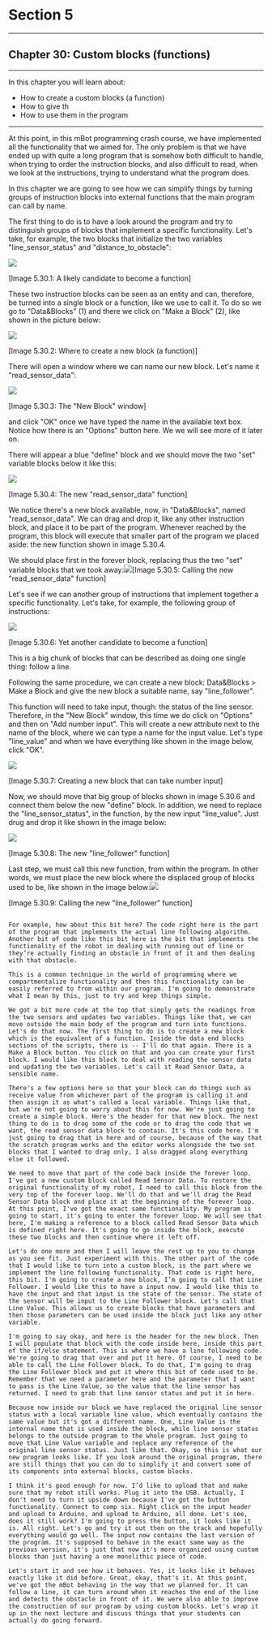 # Section 5

---

## Chapter 30: Custom blocks \(functions\)

---

In this chapter you will learn about:

* How to create a custom blocks \(a function\)
* How to give th
* How to use them in the program

---

At this point, in this mBot programming crash course, we have implemented all the functionality that we aimed for. The only problem is that we have ended up with quite a long program that is somehow both difficult to handle, when trying to order the instruction blocks, and also difficult to read, when we look at the instructions, trying to understand what the program does.

In this chapter we are going to see how we can simplify things by turning groups of instruction blocks into external functions that the main program can call by name.

The first thing to do is to have a look around the program and try to distinguish groups of blocks that implement a specific functionality. Let's take, for example, the two blocks that initialize the two variables "line\_sensor\_status" and "distance\_to\_obstacle":

![](/assets/Img.5.30.1.jpg)

\[Image 5.30.1: A likely candidate to become a function\]

These two instruction blocks can be seen as an entity and can, therefore, be turned into a single block or a function, like we use to call it. To do so we go to "Data&Blocks" \(1\) and there we click on "Make a Block" \(2\), like shown in the picture below:

![](/assets/Img.5.30.2.jpg)

\[Image 5.30.2: Where to create a new block \(a function\)\]

There will open a window where we can name our new block. Let's name it "read\_sensor\_data":

![](/assets/Img.5.30.3.jpg)

\[Image 5.30.3: The "New Block" window\]

and click "OK" once we have typed the name in the available text box. Notice how there is an "Options" button here. We we will see more of it later on.

There will appear a blue "define" block and we should move the two "set" variable blocks below it like this:

![](/assets/Img.5.30.4.jpg)

\[Image 5.30.4: The new "read\_sensor\_data" function\]

We notice there's a new block available, now, in "Data&Blocks", named "read\_sensor\_data". We can drag and drop it, like any other instruction block, and place it to be part of the program. Whenever reached by the program, this block will execute that smaller part of the program we placed aside: the new function shown in image 5.30.4.

We should place first in the forever block, replacing thus the two "set" variable blocks that we took away:![](/assets/Img.5.30.5.jpg)\[Image 5.30.5: Calling the new "read\_sensor\_data" function\]

Let's see if we can another group of instructions that implement together a specific functionality. Let's take, for example, the following group of instructions:

![](/assets/Img.5.30.6.jpg)

\[Image 5.30.6: Yet another candidate to become a function\]

This is a big chunk of blocks that can be described as doing one single thing: follow a line.

Following the same procedure, we can create a new block: Data&Blocks &gt; Make a Block and give the new block a suitable name, say "line\_follower".

This function will need to take input, though: the status of the line sensor. Therefore, in the "New Block" window, this time we do click on "Options" and then on "Add number input". This will create a new attribute next to the name of the block, where we can type a name for the input value. Let's type "line\_value" and when we have everything like shown in the image below, click "OK".

![](/assets/Img.5.30.7.jpg)

\[Image 5.30.7: Creating a new block that can take number input\]

Now, we should move that big group of blocks shown in image 5.30.6 and connect them below the new "define" block. In addition, we need to replace the "line\_sensor\_status", in the function, by the new input "line\_value". Just drug and drop it like shown in the image below:

![](/assets/Img.5.30.8.jpg)

\[Image 5.30.8: The new "line\_follower" function\]

Last step, we must call this new function, from within the program. In other words, we must place the new block where the displaced group of blocks used to be, like shown in the image below:![](/assets/Img.5.30.9.jpg) 

\[Image 5.30.9: Calling the new "line\_follower" function\]

~~~~~~

For example, how about this bit here? The code right here is the part of the program that implements the actual line following algorithm. Another bit of code like this bit here is the bit that implements the functionality of the robot in dealing with running out of line or they’re actually finding an obstacle in front of it and then dealing with that obstacle.

This is a common technique in the world of programming where we compartmentalize functionality and then this functionality can be easily referred to from within our program. I'm going to demonstrate what I mean by this, just to try and keep things simple.

We got a bit more code at the top that simply gets the readings from the two sensors and updates two variables. Things like that, we can move outside the main body of the program and turn into functions. Let's do that now. The first thing to do is to create a new block which is the equivalent of a function. Inside the data end blocks sections of the scripts, there is -- I'll do that again. There is a Make a Block button. You click on that and you can create your first block. I would like this block to deal with reading the sensor data and updating the two variables. Let's call it Read Sensor Data, a sensible name.

There's a few options here so that your block can do things such as receive value from whichever part of the program is calling it and then assign it as what's called a local variable. Things like that, but we're not going to worry about this for now. We're just going to create a simple block. Here's the header for that new block. The next thing to do is to drag some of the code or to drag the code that we want, the read sensor data block to contain. It's this code here. I'm just going to drag that in here and of course, because of the way that the scratch program works and the editor works alongside the two set blocks that I wanted to drag only, I also dragged along everything else it followed.

We need to move that part of the code back inside the forever loop. I've got a new custom block called Read Sensor Data. To restore the original functionality of my robot, I need to call this block from the very top of the forever loop. We'll do that and we'll drag the Read Sensor Data block and place it at the beginning of the forever loop. At this point, I've got the exact same functionality. My program is going to start, it's going to enter the forever loop. We will see that here, I'm making a reference to a block called Read Sensor Data which is defined right here. It's going to go inside the block, execute these two blocks and then continue where it left off.

Let's do one more and then I will leave the rest up to you to change as you see fit. Just experiment with this. The other part of the code that I would like to turn into a custom block, is the part where we implement the line following functionality. That code is right here, this bit. I'm going to create a new block, I’m going to call that Line Follower. I would like this to have a input now. I would like this to have the input and that input is the state of the sensor. The state of the sensor will be input to the Line Follower block. Let's call that Line Value. This allows us to create blocks that have parameters and then those parameters can be used inside the block just like any other variable.

I'm going to say okay, and here is the header for the new block. Then I will populate that block with the code inside here, inside this part of the if/else statement. This is where we have a line following code. We're going to drag that over and put it here. Of course, I need to be able to call the Line Follower block. To do that, I'm going to drag the Line Follower block and put it where this bit of code used to be. Remember that we need a parameter here and the parameter that I want to pass is the Line Value, so the value that the line sensor has returned. I need to grab that line sensor status and put it in here.

Because now inside our block we have replaced the original line sensor status with a local variable line value, which eventually contains the same value but it's got a different name. One, Line Value is the internal name that is used inside the block, while line sensor status belongs to the outside program to the whole program. Just going to move that Line Value variable and replace any reference of the original line sensor status. Just like that. Okay, so this is what our new program looks like. If you look around the original program, there are still things that you can do to simplify it and convert some of its components into external blocks, custom blocks.

I think it's good enough for now. I’d like to upload that and make sure that my robot still works. Plug it into the USB. Actually, I don't need to turn it upside down because I've got the button functionality. Connect to comp six. Right click on the input header and upload to Arduino, and upload to Arduino, all done. Let's see, does it still work? I'm going to press the button, it looks like it is. All right. Let's go and try it out then on the track and hopefully everything would go well. The input now contains the last version of the program. It's supposed to behave in the exact same way as the previous version, it's just that now it's more organized using custom blocks than just having a one monolithic piece of code.

Let's start it and see how it behaves. Yes, it looks like it behaves exactly like it did before. Great, okay, that's it. At this point, we've got the mBot behaving in the way that we planned for. It can follow a line, it can turn around when it reaches the end of the line and detects the obstacle in front of it. We were also able to improve the construction of our program by using custom blocks. Let's wrap it up in the next lecture and discuss things that your students can actually do going forward.


